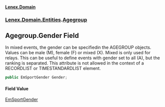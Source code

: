 #### [Lenex.Domain](index.md 'index')
### [Lenex.Domain.Entities](Lenex.Domain.Entities.md 'Lenex.Domain.Entities').[Agegroup](Lenex.Domain.Entities.Agegroup.md 'Lenex.Domain.Entities.Agegroup')

## Agegroup.Gender Field

In mixed events, the gender can be specifiedin the AGEGROUP objects. Values can be male (M), female (F) or mixed (X). Mixed is only used for relays. This can be useful to define events with gender set to all (A), but the ranking is separated. This attribute is not allowed in the context of a RECORDLIST or TIMESTANDARDLIST element.

```csharp
public EmSportGender Gender;
```

#### Field Value
[EmSportGender](Lenex.Domain.Enums.EmSportGender.md 'Lenex.Domain.Enums.EmSportGender')